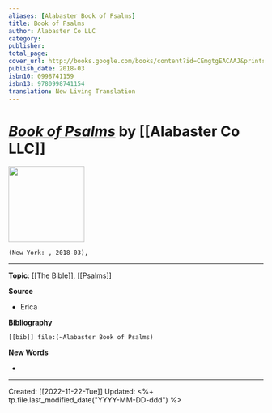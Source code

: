 ```yaml
---
aliases: [Alabaster Book of Psalms]
title: Book of Psalms
author: Alabaster Co LLC
category: 
publisher: 
total_page: 
cover_url: http://books.google.com/books/content?id=CEmgtgEACAAJ&printsec=frontcover&img=1&zoom=1&source=gbs_api
publish_date: 2018-03
isbn10: 0998741159
isbn13: 9780998741154
translation: New Living Translation
---
```

# *[Book of Psalms](https://www.alabasterco.com/products/book-of-psalms)* by [[Alabaster Co LLC]]

<img src="http://books.google.com/books/content?id=CEmgtgEACAAJ&printsec=frontcover&img=1&zoom=1&source=gbs_api" width=150>

`(New York: , 2018-03), `



--- 
**Topic**: [[The Bible]], [[Psalms]]

**Source**
- Erica 


**Bibliography**

```query
[[bib]] file:(~Alabaster Book of Psalms)
```
 

**New Words**

- 

---
Created: [[2022-11-22-Tue]]
Updated: <%+ tp.file.last_modified_date("YYYY-MM-DD-ddd") %>
